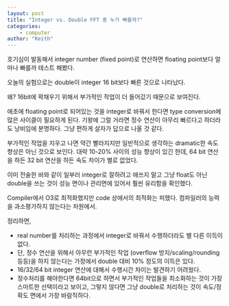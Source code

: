 ```yaml
---
layout: post
title: "Integer vs. Double FFT 중 누가 빠를까?"
categories:
    - computer
author: "Keith"
---
```


호기심이 발동해서 integer number (fixed point)로 연산하면 floating point보다 얼마나 빠를까 테스트 해봤다.

오늘의 실험으로는 double이 integer 16 bit보다 빠른 것으로 나타났다. 

왜? 16bit에 꽉채우기 위해서 부가적인 작업이 더 들어갔기 때문으로 보여진다.

애초에 floating point로 되어있는 것을 integer로 바꿔서 한다면 type conversion에 많은 사이클이 필요하게 된다. 기왕에 그럴 거라면 정수 연산이 아무리 빠르다고 하더라도 낭비임에 분명하다. 그냥 편하게 살자가 답으로 나올 것 같다. 

부가적인 작업을 지우고 나면 약간 빨라지지만 일반적으로 생각하는 dramatic한 속도 향상은 아닌 것으로 보인다. 대략 10-20% 사이의 성능 향상이 있긴 한데, 64 bit 연산을 하든 32 bit 연산을 하든 속도 차이가 별로 없었다. 

이미 전술한 바와 같이 일부러 integer로 잘하려고 애쓰지 말고 그냥 float도 아닌 double을 쓰는 것이 성능 면이나 관리면에 있어서 훨씬 유리함을 확인했다.

Compiler에서 O3로 최적화했지만 code 상에서의 최적화는 피했다. 컴파일러의 능력을 과소평가하지 않는다는 차원에서. 

정리하면,
- real number를 처리하는 과정에서 integer로 바꿔서 수행하더라도 별 다른 이득이 없다. 
- 단, 정수 연산을 위해서 아무런 부가적인 작업 (overflow 방지/scaling/rounding 등등)을 하지 않는다는 가정에서 double 대비 10% 정도의 이득은 있다.
- 16/32/64 bit integer 연산에 대해서 수행시간 차이는 발견하기 어려웠다. 
- 정수처리를 해야한다면 64bit으로 하면서 부가적인 작업들을 최소화하는 것이 가장 스마트한 선택이라고 보이고, 그렇지 않다면 그냥 double로 처리하는 것이 속도/정확도 면에서 가장 바람직하다.
